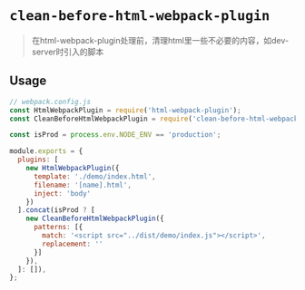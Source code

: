 # `clean-before-html-webpack-plugin`

> 在html-webpack-plugin处理前，清理html里一些不必要的内容，如dev-server时引入的脚本

## Usage

```javascript
// webpack.config.js
const HtmlWebpackPlugin = require('html-webpack-plugin');
const CleanBeforeHtmlWebpackPlugin = require('clean-before-html-webpack-plugin');

const isProd = process.env.NODE_ENV == 'production';

module.exports = {
  plugins: [
    new HtmlWebpackPlugin({
      template: './demo/index.html',
      filename: '[name].html',
      inject: 'body'
    })
  ].concat(isProd ? [
    new CleanBeforeHtmlWebpackPlugin({
      patterns: [{
        match: '<script src="../dist/demo/index.js"></script>',
        replacement: ''
      }]
    }),
  ]: []),
};
```